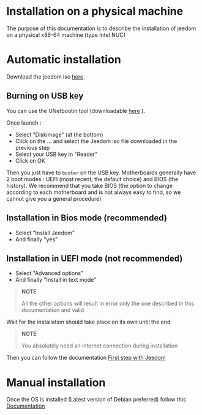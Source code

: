 # Installation on a physical machine

The purpose of this documentation is to describe the installation of jeedom on a physical x86-64 machine (type Intel NUC)

# Automatic installation

Download the jeedom iso [here](https://images.jeedom.com/x86-64/).

## Burning on USB key

You can use the UNetbootin tool (downloadable [here](https://unetbootin.github.io/) ).

Once launch : 

- Select "Diskimage" (at the bottom)
- Click on the ... and select the Jeedom iso file downloaded in the previous step
- Select your USB key in "Reader"
- Click on OK

Then you just have to ``booter`` on the USB key. Motherboards generally have 2 boot modes : UEFI (most recent, the default choice) and BIOS (the history). We recommend that you take BIOS (the option to change according to each motherboard and is not always easy to find, so we cannot give you a general procedure)

## Installation in Bios mode (recommended)

- Select "Install Jeedom"
- And finally "yes"

## Installation in UEFI mode (not recommended)

- Select "Advanced options"
- And finally "Install in text mode"

>**NOTE**
>
>All the other options will result in error only the one described in this documentation and valid

Wait for the installation should take place on its own until the end

>**NOTE**
>
>You absolutely need an internet connection during installation

Then you can follow the documentation [First step with Jeedom](https://doc.jeedom.com/en_US/premiers-pas/index)

# Manual installation

Once the OS is installed (Latest version of Debian preferred) follow this [Documentation](https://doc.jeedom.com/en_US/installation/cli)



